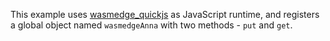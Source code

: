 This example uses [wasmedge_quickjs](https://crates.io/crates/wasmedge_quickjs) as JavaScript runtime, and registers a global object named `wasmedgeAnna` with two methods - `put` and `get`.
